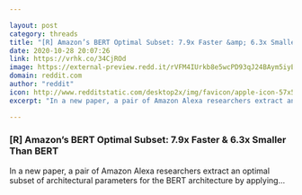 ```yaml
---

layout: post
category: threads
title: "[R] Amazon’s BERT Optimal Subset: 7.9x Faster &amp; 6.3x Smaller Than BERT"
date: 2020-10-28 20:07:26
link: https://vrhk.co/34CjROd
image: https://external-preview.redd.it/rVFM4IUrkb8e5wcPD93qJ24BAym5iyETporBGeKhtEQ.jpg?width=1200&height=628.272251309&auto=webp&crop=1200:628.272251309,smart&s=fe3aff57e95e305b32e191b4431e8d015da6fe23
domain: reddit.com
author: "reddit"
icon: http://www.redditstatic.com/desktop2x/img/favicon/apple-icon-57x57.png
excerpt: "In a new paper, a pair of Amazon Alexa researchers extract an optimal subset of architectural parameters for the BERT architecture by applying..."

---
```


### [R] Amazon’s BERT Optimal Subset: 7.9x Faster &amp; 6.3x Smaller Than BERT

In a new paper, a pair of Amazon Alexa researchers extract an optimal subset of architectural parameters for the BERT architecture by applying...